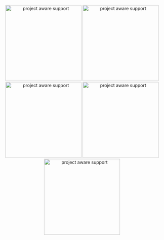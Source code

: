 <p align="center">
<img src="https://media.giphy.com/media/lrPvcOmXVBFwsJTnIA/giphy.gif" width="240" height="240" alt="project aware support">
<img src="https://media.giphy.com/media/iIXi541ntrfCxDztDh/giphy.gif" width="240" height="240" alt="project aware support">
<img src="https://media.giphy.com/media/S3c2004ocACYoFtz4D/giphy.gif" width="240" height="240" alt="project aware support">
<img src="https://media.giphy.com/media/Vd9BqHOvmyXOSScrXd/giphy.gif" width="240" height="240" alt="project aware support">
<img src="https://media.giphy.com/media/icVQcSFS5m1RJU4Ux2/giphy.gif" width="240" height="240" alt="project aware support">
</p>



